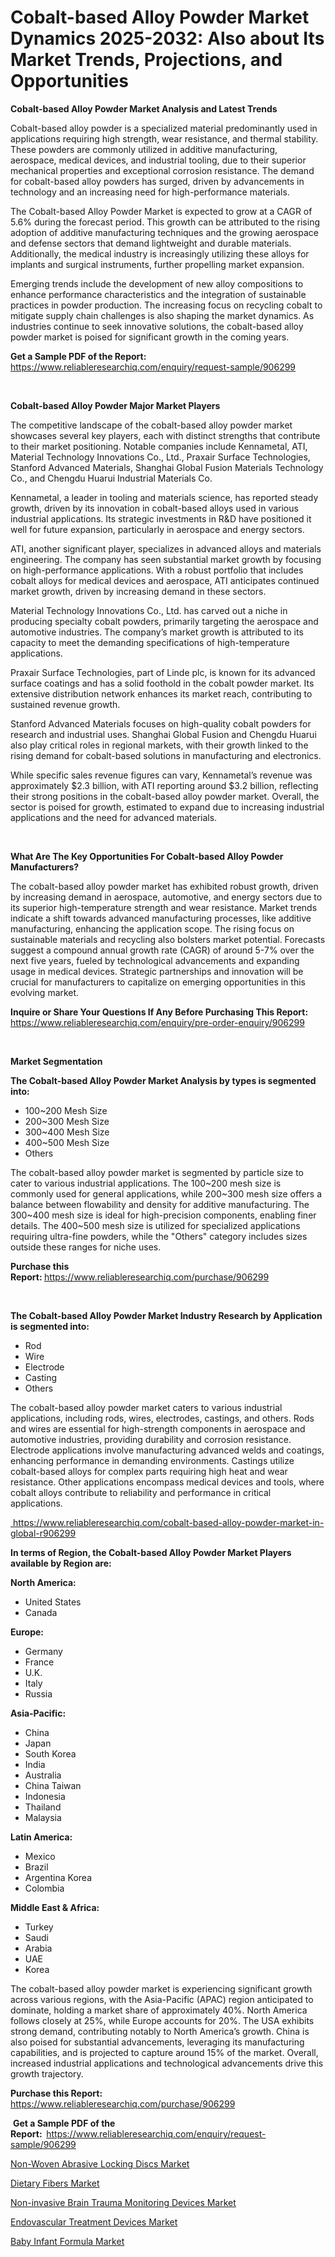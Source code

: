 <p><h1>Cobalt-based Alloy Powder Market Dynamics 2025-2032: Also about Its Market Trends, Projections, and Opportunities</h1></p><p><strong>Cobalt-based Alloy Powder Market Analysis and Latest Trends</strong></p>
<p><p>Cobalt-based alloy powder is a specialized material predominantly used in applications requiring high strength, wear resistance, and thermal stability. These powders are commonly utilized in additive manufacturing, aerospace, medical devices, and industrial tooling, due to their superior mechanical properties and exceptional corrosion resistance. The demand for cobalt-based alloy powders has surged, driven by advancements in technology and an increasing need for high-performance materials.</p><p>The Cobalt-based Alloy Powder Market is expected to grow at a CAGR of 5.6% during the forecast period. This growth can be attributed to the rising adoption of additive manufacturing techniques and the growing aerospace and defense sectors that demand lightweight and durable materials. Additionally, the medical industry is increasingly utilizing these alloys for implants and surgical instruments, further propelling market expansion. </p><p>Emerging trends include the development of new alloy compositions to enhance performance characteristics and the integration of sustainable practices in powder production. The increasing focus on recycling cobalt to mitigate supply chain challenges is also shaping the market dynamics. As industries continue to seek innovative solutions, the cobalt-based alloy powder market is poised for significant growth in the coming years.</p></p>
<p><strong>Get a Sample PDF of the Report:&nbsp;</strong> <a href="https://www.reliableresearchiq.com/enquiry/request-sample/906299?utm_campaign=1876&utm_medium=2&utm_source=Github&utm_content=ia&utm_term=06012025&utm_id=cobalt-based-alloy-powder">https://www.reliableresearchiq.com/enquiry/request-sample/906299</a></p>
<p>&nbsp;</p>
<p><strong>Cobalt-based Alloy Powder Major Market Players</strong></p>
<p><p>The competitive landscape of the cobalt-based alloy powder market showcases several key players, each with distinct strengths that contribute to their market positioning. Notable companies include Kennametal, ATI, Material Technology Innovations Co., Ltd., Praxair Surface Technologies, Stanford Advanced Materials, Shanghai Global Fusion Materials Technology Co., and Chengdu Huarui Industrial Materials Co.</p><p>Kennametal, a leader in tooling and materials science, has reported steady growth, driven by its innovation in cobalt-based alloys used in various industrial applications. Its strategic investments in R&D have positioned it well for future expansion, particularly in aerospace and energy sectors.</p><p>ATI, another significant player, specializes in advanced alloys and materials engineering. The company has seen substantial market growth by focusing on high-performance applications. With a robust portfolio that includes cobalt alloys for medical devices and aerospace, ATI anticipates continued market growth, driven by increasing demand in these sectors.</p><p>Material Technology Innovations Co., Ltd. has carved out a niche in producing specialty cobalt powders, primarily targeting the aerospace and automotive industries. The company’s market growth is attributed to its capacity to meet the demanding specifications of high-temperature applications.</p><p>Praxair Surface Technologies, part of Linde plc, is known for its advanced surface coatings and has a solid foothold in the cobalt powder market. Its extensive distribution network enhances its market reach, contributing to sustained revenue growth.</p><p>Stanford Advanced Materials focuses on high-quality cobalt powders for research and industrial uses. Shanghai Global Fusion and Chengdu Huarui also play critical roles in regional markets, with their growth linked to the rising demand for cobalt-based solutions in manufacturing and electronics.</p><p>While specific sales revenue figures can vary, Kennametal’s revenue was approximately $2.3 billion, with ATI reporting around $3.2 billion, reflecting their strong positions in the cobalt-based alloy powder market. Overall, the sector is poised for growth, estimated to expand due to increasing industrial applications and the need for advanced materials.</p></p>
<p>&nbsp;</p>
<p><strong>What Are The Key Opportunities For Cobalt-based Alloy Powder Manufacturers?</strong></p>
<p><p>The cobalt-based alloy powder market has exhibited robust growth, driven by increasing demand in aerospace, automotive, and energy sectors due to its superior high-temperature strength and wear resistance. Market trends indicate a shift towards advanced manufacturing processes, like additive manufacturing, enhancing the application scope. The rising focus on sustainable materials and recycling also bolsters market potential. Forecasts suggest a compound annual growth rate (CAGR) of around 5-7% over the next five years, fueled by technological advancements and expanding usage in medical devices. Strategic partnerships and innovation will be crucial for manufacturers to capitalize on emerging opportunities in this evolving market.</p></p>
<p><strong>Inquire or Share Your Questions If Any Before Purchasing This Report:</strong> <a href="https://www.reliableresearchiq.com/enquiry/pre-order-enquiry/906299?utm_campaign=1876&utm_medium=2&utm_source=Github&utm_content=ia&utm_term=06012025&utm_id=cobalt-based-alloy-powder">https://www.reliableresearchiq.com/enquiry/pre-order-enquiry/906299</a></p>
<p>&nbsp;</p>
<p><strong>Market Segmentation</strong></p>
<p><strong>The Cobalt-based Alloy Powder Market Analysis by types is segmented into:</strong></p>
<p><ul><li>100~200 Mesh Size</li><li>200~300 Mesh Size</li><li>300~400 Mesh Size</li><li>400~500 Mesh Size</li><li>Others</li></ul></p>
<p><p>The cobalt-based alloy powder market is segmented by particle size to cater to various industrial applications. The 100~200 mesh size is commonly used for general applications, while 200~300 mesh size offers a balance between flowability and density for additive manufacturing. The 300~400 mesh size is ideal for high-precision components, enabling finer details. The 400~500 mesh size is utilized for specialized applications requiring ultra-fine powders, while the "Others" category includes sizes outside these ranges for niche uses.</p></p>
<p><strong>Purchase this Report:&nbsp;</strong><a href="https://www.reliableresearchiq.com/purchase/906299?utm_campaign=1876&utm_medium=2&utm_source=Github&utm_content=ia&utm_term=06012025&utm_id=cobalt-based-alloy-powder">https://www.reliableresearchiq.com/purchase/906299</a></p>
<p>&nbsp;</p>
<p><strong>The Cobalt-based Alloy Powder Market Industry Research by Application is segmented into:</strong></p>
<p><ul><li>Rod</li><li>Wire</li><li>Electrode</li><li>Casting</li><li>Others</li></ul></p>
<p><p>The cobalt-based alloy powder market caters to various industrial applications, including rods, wires, electrodes, castings, and others. Rods and wires are essential for high-strength components in aerospace and automotive industries, providing durability and corrosion resistance. Electrode applications involve manufacturing advanced welds and coatings, enhancing performance in demanding environments. Castings utilize cobalt-based alloys for complex parts requiring high heat and wear resistance. Other applications encompass medical devices and tools, where cobalt alloys contribute to reliability and performance in critical applications.</p></p>
<p><a href="https://www.reliableresearchiq.com/cobalt-based-alloy-powder-market-in-global-r906299?utm_campaign=1876&utm_medium=2&utm_source=Github&utm_content=ia&utm_term=06012025&utm_id=cobalt-based-alloy-powder">&nbsp;https://www.reliableresearchiq.com/cobalt-based-alloy-powder-market-in-global-r906299</a></p>
<p><strong>In terms of Region, the Cobalt-based Alloy Powder Market Players available by Region are:</strong></p>
<p>
    <p> <strong> North America: </strong>
        <ul>
            <li>United States</li>
            <li>Canada</li>
        </ul>
        </p> 
    <p> <strong> Europe: </strong>
        <ul>
            <li>Germany</li>
            <li>France</li>
            <li>U.K.</li>
            <li>Italy</li>
            <li>Russia</li>
        </ul>
        </p> 
    <p> <strong> Asia-Pacific: </strong>
        <ul>
            <li>China</li>
            <li>Japan</li>
            <li>South Korea</li>
            <li>India</li>
            <li>Australia</li>
            <li>China Taiwan</li>
            <li>Indonesia</li>
            <li>Thailand</li>
            <li>Malaysia</li>
        </ul>
        </p> 
    <p> <strong> Latin America: </strong>
        <ul>
            <li>Mexico</li>
            <li>Brazil</li>
            <li>Argentina Korea</li>
            <li>Colombia</li>
        </ul>
        </p> 
    <p> <strong> Middle East & Africa: </strong>
        <ul>
            <li>Turkey</li>
            <li>Saudi</li>
            <li>Arabia</li>
            <li>UAE</li>
            <li>Korea</li>
        </ul>
    </p>
    </p>
<p><p>The cobalt-based alloy powder market is experiencing significant growth across various regions, with the Asia-Pacific (APAC) region anticipated to dominate, holding a market share of approximately 40%. North America follows closely at 25%, while Europe accounts for 20%. The USA exhibits strong demand, contributing notably to North America’s growth. China is also poised for substantial advancements, leveraging its manufacturing capabilities, and is projected to capture around 15% of the market. Overall, increased industrial applications and technological advancements drive this growth trajectory.</p></p>
<p><strong>Purchase this Report: </strong><a href="https://www.reliableresearchiq.com/purchase/906299?utm_campaign=1876&utm_medium=2&utm_source=Github&utm_content=ia&utm_term=06012025&utm_id=cobalt-based-alloy-powder">https://www.reliableresearchiq.com/purchase/906299</a></p>
<p>&nbsp;<strong>Get a Sample PDF of the Report:&nbsp;&nbsp;</strong><a href="https://www.reliableresearchiq.com/enquiry/request-sample/906299?utm_campaign=1876&utm_medium=2&utm_source=Github&utm_content=ia&utm_term=06012025&utm_id=cobalt-based-alloy-powder">https://www.reliableresearchiq.com/enquiry/request-sample/906299</a></p>
<p><strong></strong></p>
<p><p><a href="https://www.linkedin.com/pulse/global-non-woven-abrasive-locking-discs-market-analysis-2025-2032-rtkde?utm_campaign=1876&utm_medium=2&utm_source=Github&utm_content=ia&utm_term=06012025&utm_id=cobalt-based-alloy-powder">Non-Woven Abrasive Locking Discs Market</a></p><p><a href="https://www.linkedin.com/pulse/dietary-fibers-market-trend-analysis-reveals-rapid-growth-projected-rd9zc?utm_campaign=1876&utm_medium=2&utm_source=Github&utm_content=ia&utm_term=06012025&utm_id=cobalt-based-alloy-powder">Dietary Fibers Market</a></p><p><a href="https://www.linkedin.com/pulse/revenue-market-trends-non-invasive-brain-trauma-monitoring-devices-0hxqe?utm_campaign=1876&utm_medium=2&utm_source=Github&utm_content=ia&utm_term=06012025&utm_id=cobalt-based-alloy-powder">Non-invasive Brain Trauma Monitoring Devices Market</a></p><p><a href="https://www.linkedin.com/pulse/industry-insights-global-endovascular-treatment-devices-markets-3grfc?utm_campaign=1876&utm_medium=2&utm_source=Github&utm_content=ia&utm_term=06012025&utm_id=cobalt-based-alloy-powder">Endovascular Treatment Devices Market</a></p><p><a href="https://www.linkedin.com/pulse/global-baby-infant-formula-market-forecast-2025-2032-expected-taije?utm_campaign=1876&utm_medium=2&utm_source=Github&utm_content=ia&utm_term=06012025&utm_id=cobalt-based-alloy-powder">Baby Infant Formula Market</a></p></p>